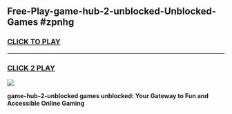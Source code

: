 
## Free-Play-game-hub-2-unblocked-Unblocked-Games #zpnhg
<h3>
<a href="https://news.freeplayer.one?title=game-hub-2-unblocked&ref=8M">CLICK TO PLAY</a></h3>
<hr>

<h3>
<a href="https://news.freeplayer.one?title=game-hub-2-unblocked&ref=8M">CLICK 2 PLAY</a>
  
</h3>

<a href="https://news.freeplayer.one?title=game-hub-2-unblocked&ref=8M"><img src="https://clearcache.store/games.png"></a>


**game-hub-2-unblocked games unblocked: Your Gateway to Fun and Accessible Online Gaming**
